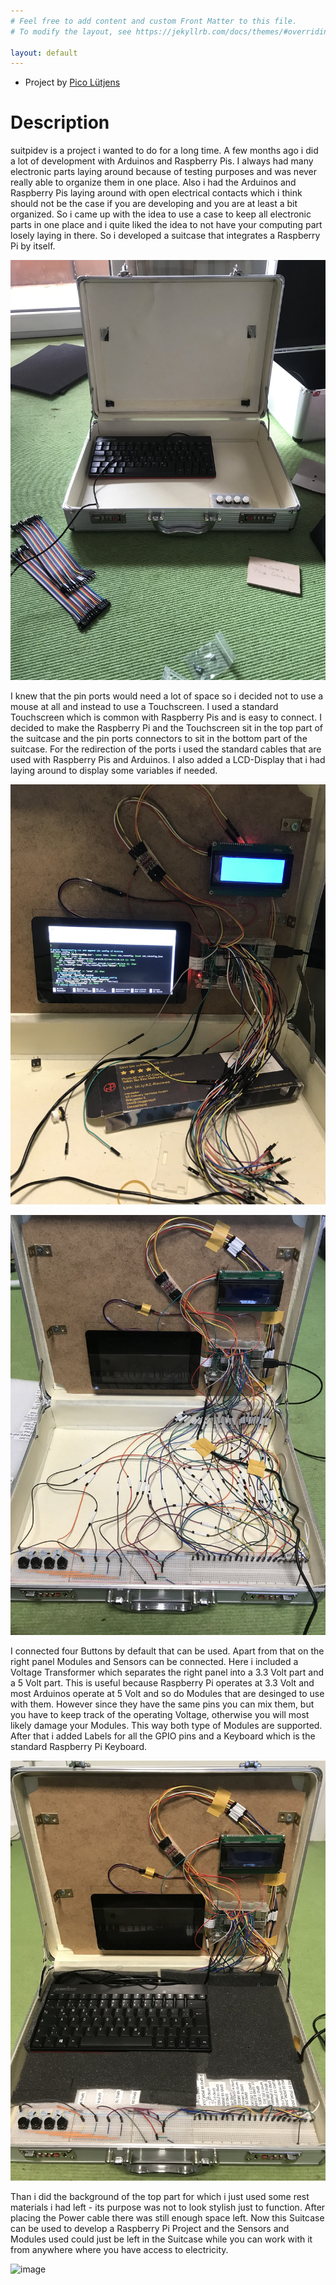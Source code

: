 ```yaml
---
# Feel free to add content and custom Front Matter to this file.
# To modify the layout, see https://jekyllrb.com/docs/themes/#overriding-theme-defaults

layout: default
---
```


- Project by <a href="https://picoluetjens.github.io/">Pico Lütjens</a>

# Description

suitpidev is a project i wanted to do for a long time. A few months ago i did a lot of development with Arduinos and Raspberry Pis. I always had many electronic parts laying around because of testing purposes and was never really able to organize them in one place. Also i had the Arduinos and Raspberry Pis laying around with open electrical contacts which i think should not be the case if you are developing and you are at least a bit organized.
So i came up with the idea to use a case to keep all electronic parts in one place and i quite liked the idea to not have your computing part losely laying in there. So i developed a suitcase that integrates a Raspberry Pi by itself.

![image](img/IMG_2947.jpg)

I knew that the pin ports would need a lot of space so i decided not to use a mouse at all and instead to use a Touchscreen. I used a standard Touchscreen which is common with Raspberry Pis and is easy to connect. I decided to make the Raspberry Pi and the Touchscreen sit in the top part of the suitcase and the pin ports connectors to sit in the bottom part of the suitcase. For the redirection of the ports i used the standard cables that are used with Raspberry Pis and Arduinos. I also added a LCD-Display that i had laying around to display some variables if needed.

![image](img/IMG_3209.jpg)

![image](img/IMG_3234.jpg)

I connected four Buttons by default that can be used. Apart from that on the right panel Modules and Sensors can be connected. Here i included a Voltage Transformer which separates the right panel into a 3.3 Volt part and a 5 Volt part. This is useful because Raspberry Pi operates at 3.3 Volt and most Arduinos operate at 5 Volt and so do Modules that are desinged to use with them. However since they have the same pins you can mix them, but you have to keep track of the operating Voltage, otherwise you will most likely damage your Modules. This way both type of Modules are supported.
After that i added Labels for all the GPIO pins and a Keyboard which is the standard Raspberry Pi Keyboard.

![image](img/IMG_3235.jpg)

Than i did the background of the top part for which i just used some rest materials i had left - its purpose was not to look stylish just to function. After placing the Power cable there was still enough space left. Now this Suitcase can be used to develop a Raspberry Pi Project and the Sensors and Modules used could just be left in the Suitcase while you can work with it from anywhere where you have access to electricity.

![image](img/IMG_3343.JPG)